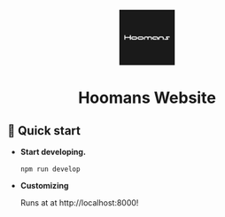 <p align="center">
  <a href="https://hoomans.tech">
    <img alt="Hoomans" src="./src/images/hoomans_logo_black.png" width="100" />
  </a>
</p>
<h1 align="center">
  Hoomans Website
</h1>

## 🚀 Quick start


- **Start developing.**

    ```shell
    npm run develop
    ```

- **Customizing**

    Runs at at http://localhost:8000!